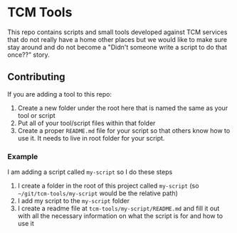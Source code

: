 # TCM Tools
This repo contains scripts and small tools developed against TCM services that do not really have a home other places but we would like to make sure stay around and do not become a "Didn't someone write a script to do that once??" story.

## Contributing
If you are adding a tool to this repo:
1. Create a new folder under the root here that is named the same as your tool or script
1. Put all of your tool/script files within that folder
1. Create a proper `README.md` file for your script so that others know how to use it. It needs to live in root folder for your script.

### Example
I am adding a script called `my-script` so I do these steps

1. I create a folder in the root of this project called `my-script` (so `~/git/tcm-tools/my-script` would be the relative path)
1. I add my script to the `my-script` folder
1. I create a readme file at `tcm-tools/my-script/README.md` and fill it out with all the necessary information on what the script is for and how to use it